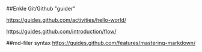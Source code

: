 ##Enkle Git/Github "guider"

https://guides.github.com/activities/hello-world/

https://guides.github.com/introduction/flow/

##md-filer syntax
https://guides.github.com/features/mastering-markdown/
